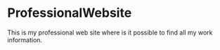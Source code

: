 # ProfessionalWebsite
This is my professional web site where is it possible to find all my work information. 
